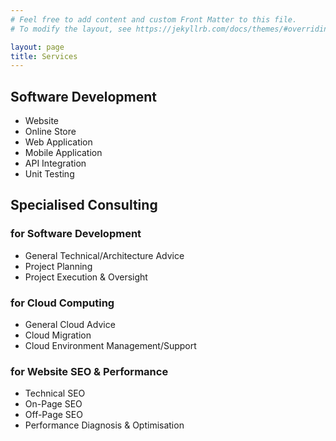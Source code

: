 ```yaml
---
# Feel free to add content and custom Front Matter to this file.
# To modify the layout, see https://jekyllrb.com/docs/themes/#overriding-theme-defaults

layout: page
title: Services
---
```


## Software Development

- Website
- Online Store
- Web Application
- Mobile Application
- API Integration
- Unit Testing

## Specialised Consulting

### for Software Development

- General Technical/Architecture Advice
- Project Planning
- Project Execution & Oversight

### for Cloud Computing

- General Cloud Advice
- Cloud Migration
- Cloud Environment Management/Support

### for Website SEO & Performance

- Technical SEO
- On-Page SEO
- Off-Page SEO
- Performance Diagnosis & Optimisation
